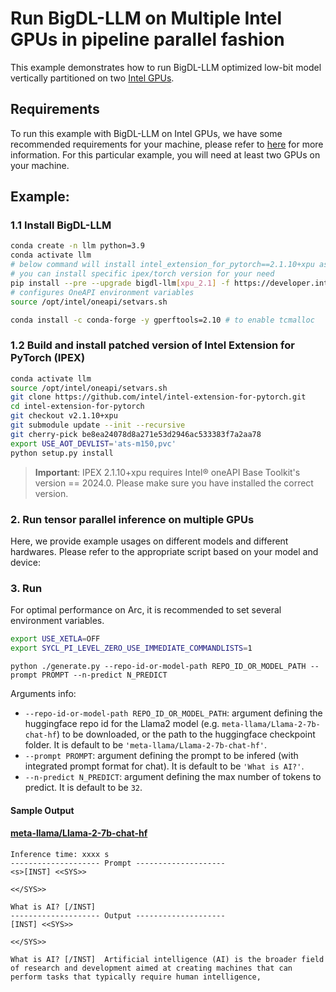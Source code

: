 # Run BigDL-LLM on Multiple Intel GPUs in pipeline parallel fashion

This example demonstrates how to run BigDL-LLM optimized low-bit model vertically partitioned on two [Intel GPUs](../README.md).

## Requirements
To run this example with BigDL-LLM on Intel GPUs, we have some recommended requirements for your machine, please refer to [here](../README.md#recommended-requirements) for more information. For this particular example, you will need at least two GPUs on your machine.

## Example:

### 1.1 Install BigDL-LLM

```bash
conda create -n llm python=3.9
conda activate llm
# below command will install intel_extension_for_pytorch==2.1.10+xpu as default
# you can install specific ipex/torch version for your need
pip install --pre --upgrade bigdl-llm[xpu_2.1] -f https://developer.intel.com/ipex-whl-stable-xpu
# configures OneAPI environment variables
source /opt/intel/oneapi/setvars.sh

conda install -c conda-forge -y gperftools=2.10 # to enable tcmalloc
```

### 1.2 Build and install patched version of Intel Extension for PyTorch (IPEX)

```bash
conda activate llm
source /opt/intel/oneapi/setvars.sh
git clone https://github.com/intel/intel-extension-for-pytorch.git
cd intel-extension-for-pytorch
git checkout v2.1.10+xpu
git submodule update --init --recursive
git cherry-pick be8ea24078d8a271e53d2946ac533383f7a2aa78
export USE_AOT_DEVLIST='ats-m150,pvc'
python setup.py install
```


> **Important**: IPEX 2.1.10+xpu requires Intel® oneAPI Base Toolkit's version == 2024.0. Please make sure you have installed the correct version.

### 2. Run tensor parallel inference on multiple GPUs
Here, we provide example usages on different models and different hardwares. Please refer to the appropriate script based on your model and device:

### 3. Run

For optimal performance on Arc, it is recommended to set several environment variables.

```bash
export USE_XETLA=OFF
export SYCL_PI_LEVEL_ZERO_USE_IMMEDIATE_COMMANDLISTS=1
```

```
python ./generate.py --repo-id-or-model-path REPO_ID_OR_MODEL_PATH --prompt PROMPT --n-predict N_PREDICT
```

Arguments info:
- `--repo-id-or-model-path REPO_ID_OR_MODEL_PATH`: argument defining the huggingface repo id for the Llama2 model (e.g. `meta-llama/Llama-2-7b-chat-hf`) to be downloaded, or the path to the huggingface checkpoint folder. It is default to be `'meta-llama/Llama-2-7b-chat-hf'`.
- `--prompt PROMPT`: argument defining the prompt to be infered (with integrated prompt format for chat). It is default to be `'What is AI?'`.
- `--n-predict N_PREDICT`: argument defining the max number of tokens to predict. It is default to be `32`.

#### Sample Output
#### [meta-llama/Llama-2-7b-chat-hf](https://huggingface.co/meta-llama/Llama-2-7b-chat-hf)
```log
Inference time: xxxx s
-------------------- Prompt --------------------
<s>[INST] <<SYS>>

<</SYS>>

What is AI? [/INST]
-------------------- Output --------------------
[INST] <<SYS>>

<</SYS>>

What is AI? [/INST]  Artificial intelligence (AI) is the broader field of research and development aimed at creating machines that can perform tasks that typically require human intelligence,
```